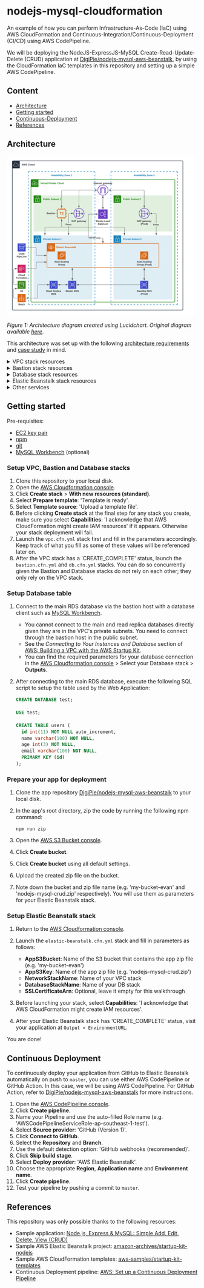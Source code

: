 # nodejs-mysql-cloudformation

An example of how you can perform Infrastructure-As-Code (IaC) using AWS CloudFormation and Continuous-Integration/Continuous-Deployment (CI/CD) using AWS CodePipeline.

We will be deploying the NodeJS-ExpressJS-MySQL Create-Read-Update-Delete (CRUD) application at [DigiPie/nodejs-mysql-aws-beanstalk](https://github.com/DigiPie/nodejs-mysql-aws-beanstalk), by using the CloudFormation IaC templates in this repository and setting up a simple AWS CodePipeline.

## Content

- [Architecture](#architecture)
- [Getting started](#getting-started)
- [Continuous-Deployment](#continuous-deployment)
- [References](#references)

## Architecture

![Architecture diagram](architecture_diagram.png "Architecture diagram")

_Figure 1: Architecture diagram created using Lucidchart. Original diagram available [here](https://lucid.app/invitations/accept/fd990180-b2a9-4089-81ce-3f4758d11c42)._

This architecture was set up with the following [architecture requirements](https://github.com/DigiPie/nodejs-mysql-cloudformation/issues/1) and [case study](https://gist.github.com/houdinisparks/b8dcd1d2b5b1179b45b0afe68351e027) in mind.

<details>
	<summary>VPC stack resources</summary>

- VPC
- Public Subnet 1 and 2: Resources inside these subnets are visible to the Internet
- Private Subnet 1 and 2: Resources inside either subnets can only be reached from other resources within the VPC
- Internet Gateway: Used by resources in the Public Subnet 1 and 2 for Internet-access
- NAT Gateway(s): Used as proxies to the Internet by resources in Private Subnet 1 and 2 (one NAT Gateway per AZ for Production)
- Bastion Security Group: Used by the Bastion stack
- Database Security Group: Used by the Database stack
- ELB and App Security Groups: Use by the Elastic Beanstalk stack

</details>

<details>
	<summary>Bastion stack resources</summary>

- Bastion Host: An EC2 instance in the Public Subnet 1 used for proxying access to resources in Private Subnet 1 and 2
- Cloudwatch Alarms: For detecting invalid SSH attempts to the Bastion

</details>

<details>
	<summary>Database stack resources</summary>

- Master Database: Master RDS instance used for storing application data (Note: in a real-world scenario, use Amazon Aurora instead for better performance, which is sadly not available in free-tier)
- Read Replica: Read Replica RDS instance used for heavy read operations on the database
- Standby Database: Standby RDS instance in the other Private Subnet/Availability Zone (AZ) for redundancy sake (only for Production)
- Database Subnet Group: For association with VPC Private Subnet 1 and 2

</details>

<details>
	<summary>Elastic Beanstalk stack resources</summary>

- Elastic Beanstalk Application: Pulls application from S3 bucket for initialization, and from GitHub via CodePipeline subsequently
- Elastic Beanstalk Environment (can create an environment for Development and another for Production)
- Auto-Scaling Group(s): Automatic scaling based on CPU utilization (2 ASGs in both AZ for Production)
- Elastic Load Balancer: Only allows HTTP traffic; can be configured to be Network Load Balancer (Layer-4) or Application Load Balancer (Layer-7)

</details>

<details>
	<summary>Other services</summary>

These services are not set up by the CloudFormation templates:

- S3 Bucket: 
    - Used to store the initial app to be deployed to Elastic Beanstalk when the CloudFormation stack is built
    - Used to store reports generated by the Batch Job
- CodePipeline Pipeline: Used to continuously deploy the updated app from a GitHub repository to Elastic Beanstalk
- Batch Job: Used for daily generation of reports which incur heavy read operations; reads from the Read Replica to mitigate impact on Master Database and the Web Application

</details>

## Getting started

Pre-requisites:

- [EC2 key pair](https://docs.aws.amazon.com/AWSEC2/latest/UserGuide/ec2-key-pairs.html)
- [npm](https://www.npmjs.com/get-npm)
- [git](https://git-scm.com/book/en/v2/Getting-Started-Installing-Git/)
- [MySQL Workbench](https://www.mysql.com/products/workbench/) (optional)

### Setup VPC, Bastion and Database stacks

1. Clone this repository to your local disk.
1. Open the [AWS Cloudformation console](https://console.aws.amazon.com/cloudformation).
1. Click **Create stack** > **With new resources (standard)**.
1. Select **Prepare template**: 'Template is ready'.
1. Select **Template source**: 'Upload a template file'.
1. Before clicking **Create stack** at the final step for any stack you create, make sure you select **Capabilities**: 'I acknowledge that AWS CloudFormation might create IAM resources' if it appears. Otherwise your stack deployment will fail.
1. Launch the `vpc.cfn.yml` stack first and fill in the parameters accordingly. Keep track of what you fill as some of these values will be referenced later on.
1. After the VPC stack has a 'CREATE_COMPLETE' status, launch the `bastion.cfn.yml` and `db.cfn.yml` stacks. You can do so concurrently given the Bastion and Database stacks do not rely on each other; they only rely on the VPC stack.

### Setup Database table

1. Connect to the main RDS database via the bastion host with a database client such as [MySQL Workbench](https://www.mysql.com/products/workbench/). 
    - You cannot connect to the main and read replica databases directly given they are in the VPC's private subnets. You need to connect through the bastion host in the public subnet. 
    - See the _Connecting to Your Instances and Database_ section of [AWS: Building a VPC with the AWS Startup Kit](https://aws.amazon.com/blogs/startups/building-a-vpc-with-the-aws-startup-kit/).
    - You can find the required parameters for your database connection in the [AWS Cloudformation console](https://console.aws.amazon.com/cloudformation) > Select your Database stack > **Outputs**.
1. After connecting to the main RDS database, execute the following SQL script to setup the table used by the Web Application:

    ```sql
    CREATE DATABASE test;

    USE test;

    CREATE TABLE users (
      id int(11) NOT NULL auto_increment,
      name varchar(100) NOT NULL,
      age int(3) NOT NULL,
      email varchar(100) NOT NULL,
      PRIMARY KEY (id)
    );
    ```

### Prepare your app for deployment

1. Clone the app repository [DigiPie/nodejs-mysql-aws-beanstalk](https://github.com/DigiPie/nodejs-mysql-aws-beanstalk) to your local disk.
1. In the app's root directory, zip the code by running the following npm command:

    ```shell
    npm run zip
    ```

1. Open the [AWS S3 Bucket console](https://s3.console.aws.amazon.com/s3/home).
1. Click **Create bucket**.
1. Click **Create bucket** using all default settings.
1. Upload the created zip file on the bucket.
1. Note down the bucket and zip file name (e.g. 'my-bucket-evan' and 'nodejs-mysql-crud.zip' respectively). You will use them as parameters for your Elastic Beanstalk stack.

### Setup Elastic Beanstalk stack

1. Return to the [AWS Cloudformation console](https://console.aws.amazon.com/cloudformation).
1. Launch the `elastic-beanstalk.cfn.yml` stack and fill in parameters as follows:

      - **AppS3Bucket**: Name of the S3 bucket that contains the app zip file (e.g. 'my-bucket-evan')
      - **AppS3Key**: Name of the app zip file (e.g. 'nodejs-mysql-crud.zip')
      - **NetworkStackName**: Name of your VPC stack
      - **DatabaseStackName**: Name of your DB stack
      - **SSLCertificateArn**: Optional, leave it empty for this walkthrough

1. Before launching your stack, select **Capabilities**: 'I acknowledge that AWS CloudFormation might create IAM resources'.
1. After your Elastic Beanstalk stack has 'CREATE_COMPLETE' status, visit your application at `Output > EnvironmentURL`.

You are done!

## Continuous Deployment

To continuously deploy your application from GitHub to Elastic Beanstalk automatically on push to `master`, you can use either AWS CodePipeline or GitHub Action. In this case, we will be using AWS CodePipeline. For GitHub Action, refer to [DigiPie/nodejs-mysql-aws-beanstalk](https://github.com/DigiPie/nodejs-mysql-aws-beanstalk) for more instructions.

1. Open the [AWS CodePipeline console](http://console.aws.amazon.com/codepipeline).
1. Click **Create pipeline**.
1. Name your Pipeline and use the auto-filled Role name (e.g. 'AWSCodePipelineServiceRole-ap-southeast-1-test').
1. Select **Source provider**: 'GitHub (Version 1)'.
1. Click **Connect to GitHub**.
1. Select the **Repository** and **Branch**.
1. Use the default detection option: 'GitHub webhooks (recommended)'.
1. Click **Skip build stage**.
1. Select **Deploy provider**: 'AWS Elastic Beanstalk'.
1. Choose the appropriate **Region**, **Application name** and **Environment name**.
1. Click **Create pipeline**.
1. Test your pipeline by pushing a commit to `master`.

## References

This repository was only possible thanks to the following resources:

- Sample application: [Node.js, Express & MySQL: Simple Add, Edit, Delete, View (CRUD)](http://blog.chapagain.com.np/node-js-express-mysql-simple-add-edit-delete-view-crud/)
- Sample AWS Elastic Beanstalk project: [amazon-archives/startup-kit-nodejs](https://github.com/amazon-archives/startup-kit-nodejs)
- Sample AWS CloudFormation templates: [aws-samples/startup-kit-templates](https://github.com/aws-samples/startup-kit-templates)
- Continuous Deployment pipeline: [AWS: Set up a Continuous Deployment Pipeline](https://aws.amazon.com/getting-started/hands-on/continuous-deployment-pipeline/)
